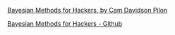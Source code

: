 [Bayesian Methods for Hackers, by Cam Davidson Pilon](https://dataorigami.net/Probabilistic-Programming-and-Bayesian-Methods-for-Hackers/)

[Bayesian Methods for Hackers - Github](https://github.com/CamDavidsonPilon/Probabilistic-Programming-and-Bayesian-Methods-for-Hackers)
